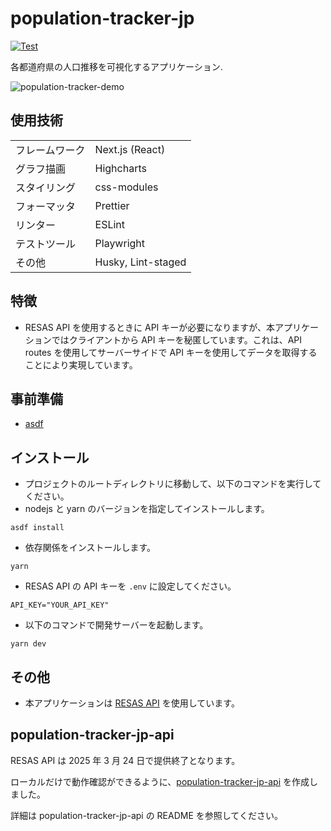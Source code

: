 # population-tracker-jp

[![Test](https://github.com/seelx3/population-tracker-jp/actions/workflows/playwright.yml/badge.svg)](https://github.com/seelx3/population-tracker-jp/actions/workflows/playwright.yml)

各都道府県の人口推移を可視化するアプリケーション.

![population-tracker-demo](https://github.com/seelx3/population-tracker-jp/assets/61373111/f44088be-fbbd-4981-8e80-a5da9a8f78d3)

## 使用技術

|                |                    |
| -------------- | ------------------ |
| フレームワーク | Next.js (React)    |
| グラフ描画     | Highcharts         |
| スタイリング   | css-modules        |
| フォーマッタ   | Prettier           |
| リンター       | ESLint             |
| テストツール   | Playwright         |
| その他         | Husky, Lint-staged |

## 特徴

- RESAS API を使用するときに API キーが必要になりますが、本アプリケーションではクライアントから API キーを秘匿しています。これは、API routes を使用してサーバーサイドで API キーを使用してデータを取得することにより実現しています。

## 事前準備

- [asdf](https://asdf-vm.com/)

## インストール

- プロジェクトのルートディレクトリに移動して、以下のコマンドを実行してください。
- nodejs と yarn のバージョンを指定してインストールします。

```
asdf install
```

- 依存関係をインストールします。

```
yarn
```

- RESAS API の API キーを `.env` に設定してください。

```
API_KEY="YOUR_API_KEY"
```

- 以下のコマンドで開発サーバーを起動します。

```
yarn dev
```

## その他

- 本アプリケーションは [RESAS API](https://opendata.resas-portal.go.jp/) を使用しています。

## population-tracker-jp-api

RESAS API は 2025 年 3 月 24 日で提供終了となります。

ローカルだけで動作確認ができるように、[population-tracker-jp-api](https://github.com/seelx3/population-tracker-jp-api) を作成しました。

詳細は population-tracker-jp-api の README を参照してください。
